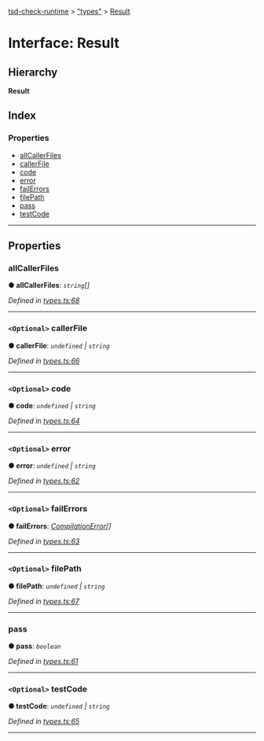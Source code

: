 [tsd-check-runtime](../README.md) > ["types"](../modules/_types_.md) > [Result](../interfaces/_types_.result.md)

# Interface: Result

## Hierarchy

**Result**

## Index

### Properties

* [allCallerFiles](_types_.result.md#allcallerfiles)
* [callerFile](_types_.result.md#callerfile)
* [code](_types_.result.md#code)
* [error](_types_.result.md#error)
* [failErrors](_types_.result.md#failerrors)
* [filePath](_types_.result.md#filepath)
* [pass](_types_.result.md#pass)
* [testCode](_types_.result.md#testcode)

---

## Properties

<a id="allcallerfiles"></a>

###  allCallerFiles

**● allCallerFiles**: *`string`[]*

*Defined in [types.ts:68](https://github.com/cancerberoSgx/tsd-check-runtime/blob/c42422b/src/types.ts#L68)*

___
<a id="callerfile"></a>

### `<Optional>` callerFile

**● callerFile**: *`undefined` \| `string`*

*Defined in [types.ts:66](https://github.com/cancerberoSgx/tsd-check-runtime/blob/c42422b/src/types.ts#L66)*

___
<a id="code"></a>

### `<Optional>` code

**● code**: *`undefined` \| `string`*

*Defined in [types.ts:64](https://github.com/cancerberoSgx/tsd-check-runtime/blob/c42422b/src/types.ts#L64)*

___
<a id="error"></a>

### `<Optional>` error

**● error**: *`undefined` \| `string`*

*Defined in [types.ts:62](https://github.com/cancerberoSgx/tsd-check-runtime/blob/c42422b/src/types.ts#L62)*

___
<a id="failerrors"></a>

### `<Optional>` failErrors

**● failErrors**: *[CompilationError](_types_.compilationerror.md)[]*

*Defined in [types.ts:63](https://github.com/cancerberoSgx/tsd-check-runtime/blob/c42422b/src/types.ts#L63)*

___
<a id="filepath"></a>

### `<Optional>` filePath

**● filePath**: *`undefined` \| `string`*

*Defined in [types.ts:67](https://github.com/cancerberoSgx/tsd-check-runtime/blob/c42422b/src/types.ts#L67)*

___
<a id="pass"></a>

###  pass

**● pass**: *`boolean`*

*Defined in [types.ts:61](https://github.com/cancerberoSgx/tsd-check-runtime/blob/c42422b/src/types.ts#L61)*

___
<a id="testcode"></a>

### `<Optional>` testCode

**● testCode**: *`undefined` \| `string`*

*Defined in [types.ts:65](https://github.com/cancerberoSgx/tsd-check-runtime/blob/c42422b/src/types.ts#L65)*

___

